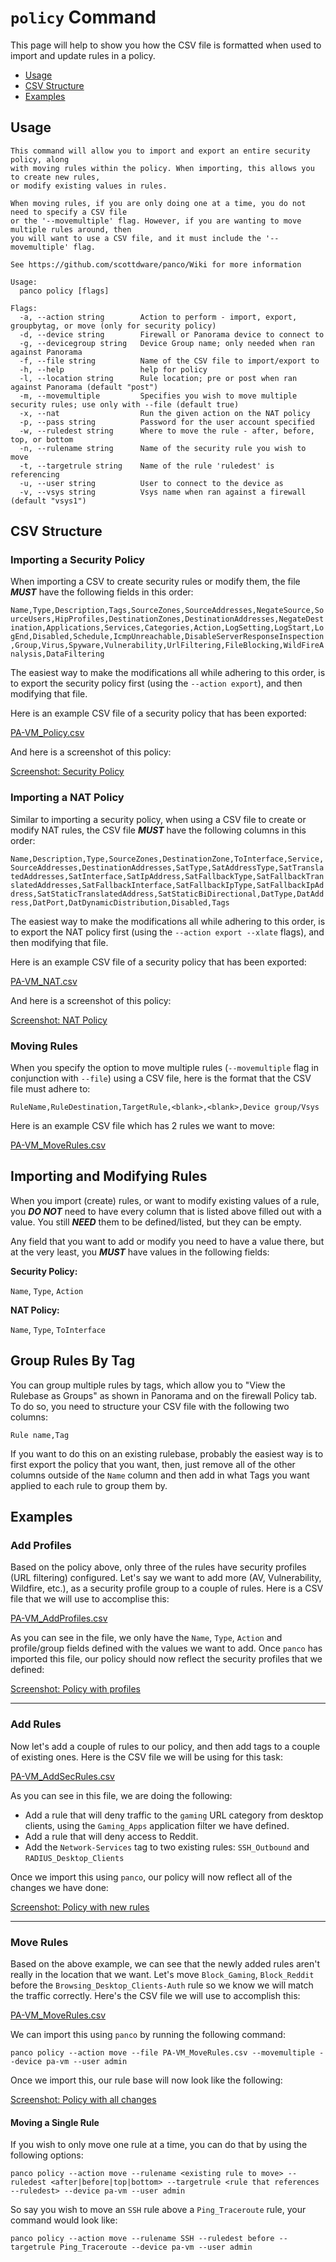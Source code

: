 # `policy` Command

This page will help to show you how the CSV file is formatted when used to import and update rules in a policy.

* [Usage](https://github.com/scottdware/panco/wiki/Policy#usage)
* [CSV Structure](https://github.com/scottdware/panco/wiki/Policy#csv-structure)
* [Examples](https://github.com/scottdware/panco/wiki/Policy#examples)

## Usage

```
This command will allow you to import and export an entire security policy, along
with moving rules within the policy. When importing, this allows you to create new rules,
or modify existing values in rules.

When moving rules, if you are only doing one at a time, you do not need to specify a CSV file
or the '--movemultiple' flag. However, if you are wanting to move multiple rules around, then
you will want to use a CSV file, and it must include the '--movemultiple' flag.

See https://github.com/scottdware/panco/Wiki for more information

Usage:
  panco policy [flags]

Flags:
  -a, --action string        Action to perform - import, export, groupbytag, or move (only for security policy)
  -d, --device string        Firewall or Panorama device to connect to
  -g, --devicegroup string   Device Group name; only needed when ran against Panorama
  -f, --file string          Name of the CSV file to import/export to
  -h, --help                 help for policy
  -l, --location string      Rule location; pre or post when ran against Panorama (default "post")
  -m, --movemultiple         Specifies you wish to move multiple security rules; use only with --file (default true)
  -x, --nat                  Run the given action on the NAT policy
  -p, --pass string          Password for the user account specified
  -w, --ruledest string      Where to move the rule - after, before, top, or bottom
  -n, --rulename string      Name of the security rule you wish to move
  -t, --targetrule string    Name of the rule 'ruledest' is referencing
  -u, --user string          User to connect to the device as
  -v, --vsys string          Vsys name when ran against a firewall (default "vsys1")
```

## CSV Structure

### Importing a Security Policy

When importing a CSV to create security rules or modify them, the file **_MUST_** have the following fields in this order:

`Name,Type,Description,Tags,SourceZones,SourceAddresses,NegateSource,SourceUsers,HipProfiles,DestinationZones,DestinationAddresses,NegateDestination,Applications,Services,Categories,Action,LogSetting,LogStart,LogEnd,Disabled,Schedule,IcmpUnreachable,DisableServerResponseInspection,Group,Virus,Spyware,Vulnerability,UrlFiltering,FileBlocking,WildFireAnalysis,DataFiltering`

The easiest way to make the modifications all while adhering to this order, is to export the security policy first (using the `--action export`), and then modifying that file.

Here is an example CSV file of a security policy that has been exported:

[PA-VM_Policy.csv](https://github.com/scottdware/panco-examples/blob/master/PA-VM_Policy.csv)

And here is a screenshot of this policy:

[Screenshot: Security Policy](https://github.com/scottdware/panco-examples/blob/master/sec-policy.png)

### Importing a NAT Policy

Similar to importing a security policy, when using a CSV file to create or modify NAT rules, the CSV file **_MUST_** have the following columns in this order:

`Name,Description,Type,SourceZones,DestinationZone,ToInterface,Service,SourceAddresses,DestinationAddresses,SatType,SatAddressType,SatTranslatedAddresses,SatInterface,SatIpAddress,SatFallbackType,SatFallbackTranslatedAddresses,SatFallbackInterface,SatFallbackIpType,SatFallbackIpAddress,SatStaticTranslatedAddress,SatStaticBiDirectional,DatType,DatAddress,DatPort,DatDynamicDistribution,Disabled,Tags`

The easiest way to make the modifications all while adhering to this order, is to export the NAT policy first (using the `--action export --xlate` flags), and then modifying that file.

Here is an example CSV file of a security policy that has been exported:

[PA-VM_NAT.csv](https://github.com/scottdware/panco-examples/blob/master/PA-VM_NAT.csv)

And here is a screenshot of this policy:

[Screenshot: NAT Policy](https://github.com/scottdware/panco-examples/blob/master/nat-policy.png)

### Moving Rules

When you specify the option to move multiple rules (`--movemultiple` flag in conjunction with `--file`) using a CSV file, here is the format that the CSV file must adhere to:

`RuleName,RuleDestination,TargetRule,<blank>,<blank>,Device group/Vsys`

Here is an example CSV file which has 2 rules we want to move:

[PA-VM_MoveRules.csv](https://github.com/scottdware/panco-examples/blob/master/PA-VM_MoveRules.csv)

## Importing and Modifying Rules

When you import (create) rules, or want to modify existing values of a rule, you **_DO NOT_** need to have every column that is listed above filled out with a value.  You still **_NEED_** them to be defined/listed, but they can be empty.

Any field that you want to add or modify you need to have a value there, but at the very least, you **_MUST_** have values in the following fields:

**Security Policy:**

`Name`, `Type`, `Action`

**NAT Policy:**

`Name`, `Type`, `ToInterface`

## Group Rules By Tag

You can group multiple rules by tags, which allow you to "View the Rulebase as Groups" as shown in Panorama and on the firewall Policy tab. To do so, you need to structure your CSV file with the following two columns:

`Rule name,Tag`

If you want to do this on an existing rulebase, probably the easiest way is to first export the policy that you want, then, just remove all of the other columns outside of the `Name` column and then add in what Tags you want applied to each rule to group them by.

## Examples

### Add Profiles

Based on the policy above, only three of the rules have security profiles (URL filtering) configured. Let's say we want to add more (AV, Vulnerability, Wildfire, etc.), as a security profile group to a couple of rules. Here is a CSV file that we will use to accomplise this:

[PA-VM_AddProfiles.csv](https://github.com/scottdware/panco-examples/blob/master/PA-VM_AddProfiles.csv)

As you can see in the file, we only have the `Name`, `Type`, `Action` and profile/group fields defined with the values we want to add. Once `panco` has imported this file, our policy should now reflect the security profiles that we defined:

[Screenshot: Policy with profiles](https://github.com/scottdware/panco-examples/blob/master/sec-policy-group.png)

---

### Add Rules

Now let's add a couple of rules to our policy, and then add tags to a couple of existing ones. Here is the CSV file we will be using for this task:

[PA-VM_AddSecRules.csv](https://github.com/scottdware/panco-examples/blob/master/PA-VM_AddSecRules.csv)

As you can see in this file, we are doing the following:

* Add a rule that will deny traffic to the `gaming` URL category from desktop clients, using the `Gaming_Apps` application filter we have defined.
* Add a rule that will deny access to Reddit.
* Add the `Network-Services` tag to two existing rules: `SSH_Outbound` and `RADIUS_Desktop_Clients`

Once we import this using `panco`, our policy will now reflect all of the changes we have done:

[Screenshot: Policy with new rules](https://github.com/scottdware/panco-examples/blob/master/sec-policy-newrules.png)

---

### Move Rules

Based on the above example, we can see that the newly added rules aren't really in the location that we want. Let's move `Block_Gaming`, `Block_Reddit` before the `Browsing_Desktop_Clients-Auth` rule so we know we will match the traffic correctly. Here's the CSV file we will use to accomplish this:

[PA-VM_MoveRules.csv](https://github.com/scottdware/panco-examples/blob/master/PA-VM_MoveRules.csv)

We can import this using `panco` by running the following command:

`panco policy --action move --file PA-VM_MoveRules.csv --movemultiple --device pa-vm --user admin`

Once we import this, our rule base will now look like the following:

[Screenshot: Policy with all changes](https://github.com/scottdware/panco-examples/blob/master/sec-policy-postmove.png)

#### Moving a Single Rule

If you wish to only move one rule at a time, you can do that by using the following options:

`panco policy --action move --rulename <existing rule to move> --ruledest <after|before|top|bottom> --targetrule <rule that references --ruledest> --device pa-vm --user admin`

So say you wish to move an `SSH` rule above a `Ping_Traceroute` rule, your command would look like:

`panco policy --action move --rulename SSH --ruledest before --targetrule Ping_Traceroute --device pa-vm --user admin`
